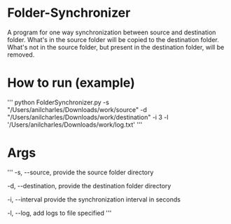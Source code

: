 # Folder-Synchronizer
A program for one way synchronization between source and destination folder. What's in the source folder will be copied to the destination folder. What's not in the source folder, but present in the destination folder, will be removed.

# How to run (example)
'''
python FolderSynchronizer.py -s "/Users/anilcharles/Downloads/work/source" -d "/Users/anilcharles/Downloads/work/destination" -i 3  -l '/Users/anilcharles/Downloads/work/log.txt'
'''

# Args
'''
-s, --source, provide the source folder directory
                        
-d, --destination, provide the destination folder directory
                      
-i, --interval provide the synchronization interval in seconds
                        
-l, --log,  add logs to file specified
'''
